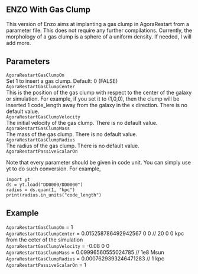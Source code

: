 ## ENZO With Gas Clump

This version of Enzo aims at implanting a gas clump in AgoraRestart from a parameter file. This does not require any further compilations.
Currently, the morphology of a gas clump is a sphere of a uniform density. If needed, I will add more.

## Parameters 
`AgoraRestartGasClumpOn`  
Set 1 to insert a gas clump. Default: 0 (FALSE)  
`AgoraRestartGasClumpCenter`  
This is the position of the gas clump with respect to the center of the galaxy or simulation. For example, if you set it to (1,0,0), then the clump will be inserted 1 code_length away from the galaxy in the x direction. There is no default value.  
`AgoraRestartGasClumpVelocity`  
The initial velocity of the gas clump. There is no default value.  
`AgoraRestartGasClumpMass`  
The mass of the gas clump. There is no default value.  
`AgoraRestartGasClumpRadius`  
The radius of the gas clump. There is no default value.  
`AgoraRestartPassiveScalarOn`

Note that every parameter should be given in code unit. You can simply use yt to do such conversion. 
For example, 
```
import yt
ds = yt.load("DD0000/DD0000")
radius = ds.quan(1, "kpc")
print(radius.in_units("code_length")
```


## Example

`AgoraRestartGasClumpOn`                         = 1  
`AgoraRestartGasClumpCenter`                     = 0.015258786492942567 0 0   // 20 0 0 kpc from the ceter of the simulation  
`AgoraRestartGasClumpVelocity`                   = -0.08 0 0  
`AgoraRestartGasClumpMass`                       = 0.09996560555024785     // 1e8 Msun  
`AgoraRestartGasClumpRadius`                     = 0.0007629393246471283   // 1 kpc  
`AgoraRestartPassiveScalarOn`                    = 1  

